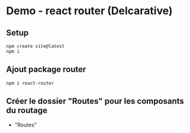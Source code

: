 # Demo - react router (Delcarative)


## Setup
```
npm create vite@latest
npm i
```

## Ajout package router
```
npm i react-router
```

## Créer le dossier "Routes" pour les composants du routage
- "Routes"